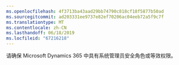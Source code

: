 ```yaml
---
ms.openlocfilehash: 4f3713ba43aad29bb74790c818cf18f5877b50ad
ms.sourcegitcommit: ad203331ee9737e82ef70206ac04eeb72a5f9c7f
ms.translationtype: MT
ms.contentlocale: zh-CN
ms.lasthandoff: 06/18/2019
ms.locfileid: "67216218"
---
```

请确保 Microsoft Dynamics 365 中具有系统管理员安全角色或等效权限。